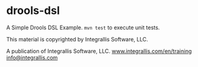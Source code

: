 drools-dsl
==========

A Simple Drools DSL Example. `mvn test` to execute unit tests.

This material is copyrighted by Integrallis Software, LLC. 

A publication of Integrallis Software, LLC.
www.integrallis.com/en/training
info@integrallis.com